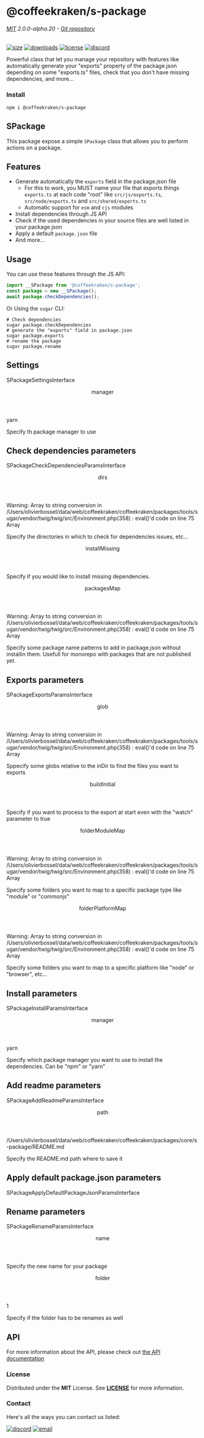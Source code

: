 <!-- This file has been generated using
     the "@coffeekraken/s-markdown-builder" package.
     !!! Do not edit it directly... -->


<!-- header -->
# @coffeekraken/s-package

###### [MIT](./license) 2.0.0-alpha.20 - [Git repository]()

<!-- shields -->
[![size](https://shields.io/bundlephobia/min/@coffeekraken/s-package?style=for-the-badge)](https://www.npmjs.com/package/@coffeekraken/s-package)
[![downloads](https://shields.io/npm/dm/@coffeekraken/s-package?style=for-the-badge)](https://www.npmjs.com/package/@coffeekraken/s-package)
[![license](https://shields.io/npm/l/@coffeekraken/s-package?style=for-the-badge)](./LICENSE)
[![discord](https://img.shields.io/discord/940362961682333767?color=5100FF&amp;label=Join%20us%20on%20Discord&amp;style=for-the-badge)](https://discord.gg/HzycksDJ)

<!-- description -->
Powerful class that let you manage your repository with features like automatically generate your &quot;exports&quot; property of the package.json depending on some &quot;exports.ts&quot; files, check that you don&#039;t have missing dependencies, and more...

<!-- install -->
### Install

```shell
npm i @coffeekraken/s-package

```

<!-- body -->

<!--
/**
* @name            README
* @namespace       doc
* @type            Markdown
* @platform        md
* @status          wip
* @menu            Documentation           /doc/readme
*
* @since           2.0.0
* @author    Olivier Bossel <olivier.bossel@gmail.com> (https://coffeekraken.io)
*/
-->

## SPackage

This package expose a simple `SPackage` class that allows you to perform actions on a package.

## Features

-   Generate automatically the `exports` field in the package.json file
    -   For this to work, you MUST name your file that exports things `exports.ts` at each code "root" like `src/js/exports.ts`, `src/node/exports.ts` and `src/shared/exports.ts`
    -   Automatic support for `esm` and `cjs` modules
-   Install dependencies through JS API
-   Check if the used dependencies in your source files are well listed in your package.json
-   Apply a default `package.json` file
-   And more...

## Usage

You can use these features through the JS API:

```js
import __SPackage from '@coffeekraken/s-package';
const package = new __SPackage();
await package.checkDependencies();

```

Or Using the `sugar` CLI:

```shell
# Check dependencies
sugar package.checkDependencies
# generate the "exports" field in package.json
sugar package.exports
# rename the package
sugar package.rename

```

## Settings

<span class="s-typo s-typo--code">
SPackageSettingsInterface
</span>

<dl>
<dt class="s-font s-font--40 s-mbe s-mbe--30">
<header class="s-flex s-bg s-bg--main-surface s-radius">
<div class="s-flex-item s-flex-item--grow s-tc s-tc--accent s-p s-p--30 s-typo s-typo--strong">
manager             </div>
<div class="s-typo s-typo--bold s-p s-p--30 s-tc s-tc--info"></div>
</header>
<div class="s-pi s-pi--30 s-mbs s-mbs--40">
<div class="s-typo s-typo--code">yarn</div>
</div>
<p class="s-typo s-typo--p s-p s-p--30">Specify th package manager to use</p>
</dt>
</dl>

## Check dependencies parameters

<span class="s-typo s-typo--code">
SPackageCheckDependenciesParamsInterface
</span>

<dl>
<dt class="s-font s-font--40 s-mbe s-mbe--30">
<header class="s-flex s-bg s-bg--main-surface s-radius">
<div class="s-flex-item s-flex-item--grow s-tc s-tc--accent s-p s-p--30 s-typo s-typo--strong">
dirs             </div>
<div class="s-typo s-typo--bold s-p s-p--30 s-tc s-tc--info"></div>
</header>
<div class="s-pi s-pi--30 s-mbs s-mbs--40">
<div class="s-typo s-typo--code">
Warning: Array to string conversion in /Users/olivierbossel/data/web/coffeekraken/coffeekraken/packages/tools/sugar/vendor/twig/twig/src/Environment.php(358) : eval()'d code on line 75
Array</div>
</div>
<p class="s-typo s-typo--p s-p s-p--30">Specify the directories in which to check for dependencies issues, etc...</p>
</dt>
<dt class="s-font s-font--40 s-mbe s-mbe--30">
<header class="s-flex s-bg s-bg--main-surface s-radius">
<div class="s-flex-item s-flex-item--grow s-tc s-tc--accent s-p s-p--30 s-typo s-typo--strong">
installMissing             </div>
<div class="s-typo s-typo--bold s-p s-p--30 s-tc s-tc--info"></div>
</header>
<p class="s-typo s-typo--p s-p s-p--30">Specify if you would like to install missing dependencies.</p>
</dt>
<dt class="s-font s-font--40 s-mbe s-mbe--30">
<header class="s-flex s-bg s-bg--main-surface s-radius">
<div class="s-flex-item s-flex-item--grow s-tc s-tc--accent s-p s-p--30 s-typo s-typo--strong">
packagesMap             </div>
<div class="s-typo s-typo--bold s-p s-p--30 s-tc s-tc--info"></div>
</header>
<div class="s-pi s-pi--30 s-mbs s-mbs--40">
<div class="s-typo s-typo--code">
Warning: Array to string conversion in /Users/olivierbossel/data/web/coffeekraken/coffeekraken/packages/tools/sugar/vendor/twig/twig/src/Environment.php(358) : eval()'d code on line 75
Array</div>
</div>
<p class="s-typo s-typo--p s-p s-p--30">Specify some package name patterns to add in package.json without installin them. Usefull for monorepo with packages that are not published yet.</p>
</dt>
</dl>

## Exports parameters

<span class="s-typo s-typo--code">
SPackageExportsParamsInterface
</span>

<dl>
<dt class="s-font s-font--40 s-mbe s-mbe--30">
<header class="s-flex s-bg s-bg--main-surface s-radius">
<div class="s-flex-item s-flex-item--grow s-tc s-tc--accent s-p s-p--30 s-typo s-typo--strong">
glob             </div>
<div class="s-typo s-typo--bold s-p s-p--30 s-tc s-tc--info"></div>
</header>
<div class="s-pi s-pi--30 s-mbs s-mbs--40">
<div class="s-typo s-typo--code">
Warning: Array to string conversion in /Users/olivierbossel/data/web/coffeekraken/coffeekraken/packages/tools/sugar/vendor/twig/twig/src/Environment.php(358) : eval()'d code on line 75
Array</div>
</div>
<p class="s-typo s-typo--p s-p s-p--30">Sppecify some globs relative to the inDir to find the files you want to exports</p>
</dt>
<dt class="s-font s-font--40 s-mbe s-mbe--30">
<header class="s-flex s-bg s-bg--main-surface s-radius">
<div class="s-flex-item s-flex-item--grow s-tc s-tc--accent s-p s-p--30 s-typo s-typo--strong">
buildInitial             </div>
<div class="s-typo s-typo--bold s-p s-p--30 s-tc s-tc--info"></div>
</header>
<p class="s-typo s-typo--p s-p s-p--30">Specify if you want to process to the export at start even with the "watch" parameter to true</p>
</dt>
<dt class="s-font s-font--40 s-mbe s-mbe--30">
<header class="s-flex s-bg s-bg--main-surface s-radius">
<div class="s-flex-item s-flex-item--grow s-tc s-tc--accent s-p s-p--30 s-typo s-typo--strong">
folderModuleMap             </div>
<div class="s-typo s-typo--bold s-p s-p--30 s-tc s-tc--info"></div>
</header>
<div class="s-pi s-pi--30 s-mbs s-mbs--40">
<div class="s-typo s-typo--code">
Warning: Array to string conversion in /Users/olivierbossel/data/web/coffeekraken/coffeekraken/packages/tools/sugar/vendor/twig/twig/src/Environment.php(358) : eval()'d code on line 75
Array</div>
</div>
<p class="s-typo s-typo--p s-p s-p--30">Specify some folders you want to map to a specific package type like "module" or "commonjs"</p>
</dt>
<dt class="s-font s-font--40 s-mbe s-mbe--30">
<header class="s-flex s-bg s-bg--main-surface s-radius">
<div class="s-flex-item s-flex-item--grow s-tc s-tc--accent s-p s-p--30 s-typo s-typo--strong">
folderPlatformMap             </div>
<div class="s-typo s-typo--bold s-p s-p--30 s-tc s-tc--info"></div>
</header>
<div class="s-pi s-pi--30 s-mbs s-mbs--40">
<div class="s-typo s-typo--code">
Warning: Array to string conversion in /Users/olivierbossel/data/web/coffeekraken/coffeekraken/packages/tools/sugar/vendor/twig/twig/src/Environment.php(358) : eval()'d code on line 75
Array</div>
</div>
<p class="s-typo s-typo--p s-p s-p--30">Specify some folders you want to map to a specific platform like "node" or "browser", etc...</p>
</dt>
</dl>

## Install parameters

<span class="s-typo s-typo--code">
SPackageInstallParamsInterface
</span>

<dl>
<dt class="s-font s-font--40 s-mbe s-mbe--30">
<header class="s-flex s-bg s-bg--main-surface s-radius">
<div class="s-flex-item s-flex-item--grow s-tc s-tc--accent s-p s-p--30 s-typo s-typo--strong">
manager             </div>
<div class="s-typo s-typo--bold s-p s-p--30 s-tc s-tc--info"></div>
</header>
<div class="s-pi s-pi--30 s-mbs s-mbs--40">
<div class="s-typo s-typo--code">yarn</div>
</div>
<p class="s-typo s-typo--p s-p s-p--30">Specify which package manager you want to use to install the dependencies. Can be "npm" or "yarn"</p>
</dt>
</dl>

## Add readme parameters

<span class="s-typo s-typo--code">
SPackageAddReadmeParamsInterface
</span>

<dl>
<dt class="s-font s-font--40 s-mbe s-mbe--30">
<header class="s-flex s-bg s-bg--main-surface s-radius">
<div class="s-flex-item s-flex-item--grow s-tc s-tc--accent s-p s-p--30 s-typo s-typo--strong">
path             </div>
<div class="s-typo s-typo--bold s-p s-p--30 s-tc s-tc--info"></div>
</header>
<div class="s-pi s-pi--30 s-mbs s-mbs--40">
<div class="s-typo s-typo--code">/Users/olivierbossel/data/web/coffeekraken/coffeekraken/packages/core/s-package/README.md</div>
</div>
<p class="s-typo s-typo--p s-p s-p--30">Specify the README.md path where to save it</p>
</dt>
</dl>

## Apply default package.json parameters

<span class="s-typo s-typo--code">
SPackageApplyDefaultPackageJsonParamsInterface
</span>

<dl>
</dl>

## Rename parameters

<span class="s-typo s-typo--code">
SPackageRenameParamsInterface
</span>

<dl>
<dt class="s-font s-font--40 s-mbe s-mbe--30">
<header class="s-flex s-bg s-bg--main-surface s-radius">
<div class="s-flex-item s-flex-item--grow s-tc s-tc--accent s-p s-p--30 s-typo s-typo--strong">
name             </div>
<div class="s-typo s-typo--bold s-p s-p--30 s-tc s-tc--info"></div>
</header>
<p class="s-typo s-typo--p s-p s-p--30">Specify the new name for your package</p>
</dt>
<dt class="s-font s-font--40 s-mbe s-mbe--30">
<header class="s-flex s-bg s-bg--main-surface s-radius">
<div class="s-flex-item s-flex-item--grow s-tc s-tc--accent s-p s-p--30 s-typo s-typo--strong">
folder             </div>
<div class="s-typo s-typo--bold s-p s-p--30 s-tc s-tc--info"></div>
</header>
<div class="s-pi s-pi--30 s-mbs s-mbs--40">
<div class="s-typo s-typo--code">1</div>
</div>
<p class="s-typo s-typo--p s-p s-p--30">Specify if the folder has to be renames as well</p>
</dt>
</dl>

## API

For more information about the API, please check out [the API documentation](/api/@coffeekraken.s-package.node.SPackage)


<!-- license -->
### License

Distributed under the **MIT** License. See **[LICENSE](./license)** for more information.

<!-- contact -->
### Contact

Here's all the ways you can contact us listed:

[![discord](https://img.shields.io/badge/Join%20us%20on%20discord-Join-blueviolet?style=[config.shieldsio.style]&amp;logo=discord)](https://discord.gg/HzycksDJ)
[![email](https://img.shields.io/badge/Email%20us-Go-green?style=[config.shieldsio.style]&amp;logo=Mail.Ru)](mailto:olivier.bossel@gmail.com)
